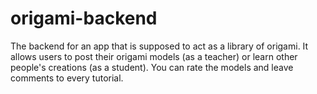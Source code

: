 # origami-backend
The backend for an app that is supposed to act as a library of origami. It allows users to post their origami models (as a teacher) or learn other people's creations (as a student). You can rate the models and leave comments to every tutorial.
